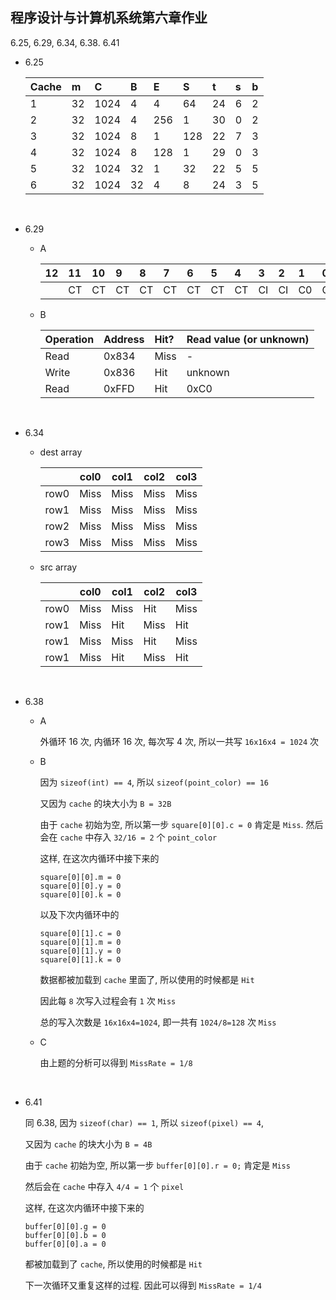 ##	程序设计与计算机系统第六章作业

6.25, 6.29, 6.34, 6.38. 6.41

*	6.25

	| Cache | m  |  C   | B  | E   | S   | t  | s | b |
	|:------|:---|:-----|:---|:----|:----|:---|:--|:--|
	| 1     | 32 | 1024 | 4  | 4   | 64  | 24 | 6 | 2 |
	| 2     | 32 | 1024 | 4  | 256 | 1   | 30 | 0 | 2 |
	| 3     | 32 | 1024 | 8  | 1   | 128 | 22 | 7 | 3 |
	| 4     | 32 | 1024 | 8  | 128 | 1   | 29 | 0 | 3 |
	| 5     | 32 | 1024 | 32 | 1   | 32  | 22 | 5 | 5 |
	| 6     | 32 | 1024 | 32 | 4   | 8   | 24 | 3 | 5 |

	<br>

*	6.29

	*	A

		| 12 | 11 | 10 | 9  | 8  | 7  | 6  | 5  | 4  | 3  | 2  | 1  | 0  |
		|:---|:---|:---|:---|:---|:---|:---|:---|:---|:---|:---|:---|:---|
		|    | CT | CT | CT | CT | CT | CT | CT | CT | CI | CI | C0 | C0 |

	*	B

		| Operation | Address | Hit? | Read value (or unknown) |
		|:----------|:--------|:-----|:------------------------|
		| Read      | 0x834   | Miss | -                       |
		| Write     | 0x836   | Hit  | unknown                 |
		| Read      | 0xFFD   | Hit  | 0xC0                    |

	<br>

*	6.34

	*	dest array

		|      | col0 | col1 | col2 | col3 |
		|------|------|------|------|------|
		| row0 | Miss | Miss | Miss | Miss |
		| row1 | Miss | Miss | Miss | Miss |
		| row2 | Miss | Miss | Miss | Miss |
		| row3 | Miss | Miss | Miss | Miss |

	*	src array

		|      | col0 | col1 | col2 | col3 |
		|------|------|------|------|------|
		| row0 | Miss | Miss | Hit  | Miss |
		| row1 | Miss | Hit  | Miss | Hit  |
		| row1 | Miss | Miss | Hit  | Miss |
		| row1 | Miss | Hit  | Miss | Hit  |

	<br>

*	6.38

	*	A

		外循环 16 次, 内循环 16 次, 每次写 4 次, 所以一共写 `16x16x4 = 1024` 次

	*	B

		因为 `sizeof(int) == 4`, 所以 `sizeof(point_color) == 16`

		又因为 `cache` 的块大小为 `B = 32B`

		由于 `cache` 初始为空, 所以第一步 `square[0][0].c = 0` 肯定是 `Miss`. 然后会在 `cache` 中存入 `32/16 = 2` 个 `point_color`

		这样, 在这次内循环中接下来的

		```
		square[0][0].m = 0
		square[0][0].y = 0
		square[0][0].k = 0
		```

		以及下次内循环中的

		```
		square[0][1].c = 0
		square[0][1].m = 0
		square[0][1].y = 0
		square[0][1].k = 0
		```

		数据都被加载到 `cache` 里面了, 所以使用的时候都是 `Hit`

		因此每 `8` 次写入过程会有 `1` 次 `Miss`

		总的写入次数是 `16x16x4=1024`, 即一共有 `1024/8=128` 次 `Miss`

	*	C

		由上题的分析可以得到 `MissRate = 1/8`

	<br>

*	6.41

	同 6.38, 因为 `sizeof(char) == 1`, 所以 `sizeof(pixel) == 4`, 

	又因为 `cache` 的块大小为 `B = 4B`

	由于 `cache` 初始为空, 所以第一步 `buffer[0][0].r = 0;` 肯定是 `Miss`

	然后会在 `cache` 中存入 `4/4 = 1` 个 `pixel`

	这样, 在这次内循环中接下来的

	```
	buffer[0][0].g = 0
	buffer[0][0].b = 0
	buffer[0][0].a = 0
	```

	都被加载到了 `cache`, 所以使用的时候都是 `Hit`

	下一次循环又重复这样的过程. 因此可以得到 `MissRate = 1/4`

	<br>